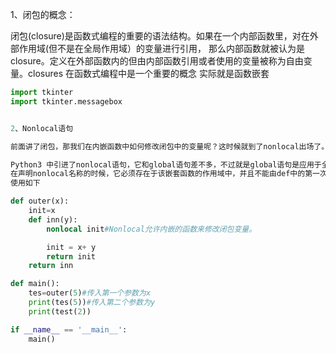 1、闭包的概念：

闭包(closure)是函数式编程的重要的语法结构。如果在一个内部函数里，对在外部作用域(但不是在全局作用域）的变量进行引用，
那么内部函数就被认为是 closure。定义在外部函数内的但由内部函数引用或者使用的变量被称为自由变量。closures 在函数式编程中是一个重要的概念
实际就是函数嵌套

```Python
import tkinter
import tkinter.messagebox


2、Nonlocal语句

前面讲了闭包，那我们在内嵌函数中如何修改闭包中的变量呢？这时候就到了nonlocal出场了。

Python3 中引进了nonlocal语句，它和global语句差不多，不过就是global语句是应用于全局模块作用域，nonlocal 应用于嵌套函数内作用域中的一个名称。
在声明nonlocal名称的时候，它必须存在于该嵌套函数的作用域中，并且不能由def中的第一次赋值创建。
使用如下

def outer(x):
    init=x
    def inn(y):
        nonlocal init#Nonlocal允许内嵌的函数来修改闭包变量。

        init = x+ y
        return init
    return inn

def main():
    tes=outer(5)#传入第一个参数为x
    print(tes(5))#传入第二个参数为y
    print(test(2))

if __name__ == '__main__':
    main()
```

